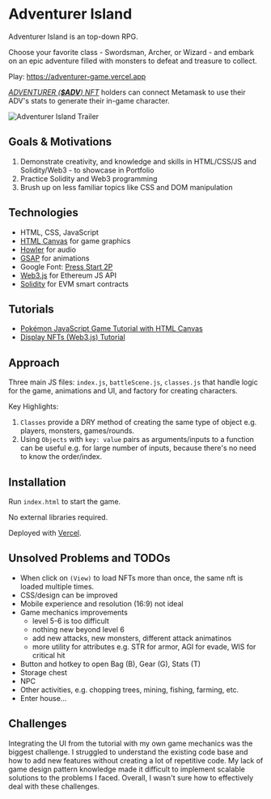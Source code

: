 # Adventurer Island

Adventurer Island is an top-down RPG.

Choose your favorite class - Swordsman, Archer, or Wizard - and embark on an epic adventure filled with monsters to defeat and treasure to collect.

Play: https://adventurer-game.vercel.app

[*ADVENTURER (**$ADV**) NFT*](https://opensea.io/collection/adventurer-eth) holders can connect Metamask to use their ADV's stats to generate their in-game character.

![Adventurer Island Trailer](https://user-images.githubusercontent.com/8282076/206637745-2afe189b-f498-4a0b-9495-f536dde357f9.gif)

## Goals & Motivations

1. Demonstrate creativity, and knowledge and skills in HTML/CSS/JS and Solidity/Web3 - to showcase in Portfolio
2. Practice Solidity and Web3 programming
3. Brush up on less familiar topics like CSS and DOM manipulation

## Technologies

- HTML, CSS, JavaScript
- [HTML Canvas](https://developer.mozilla.org/en-US/docs/Web/API/Canvas_API) for game graphics
- [Howler](https://cdnjs.com/libraries/howler) for audio
- [GSAP](https://greensock.com/docs/) for animations
- Google Font: [Press Start 2P](https://fonts.google.com/specimen/Press+Start+2P)
- [Web3.js](https://github.com/web3/web3.js/blob/1.x/README.md) for Ethereum JS API
- [Solidity](https://docs.soliditylang.org/en/v0.8.17/) for EVM smart contracts

## Tutorials

- [Pokémon JavaScript Game Tutorial with HTML Canvas](https://youtu.be/yP5DKzriqXA)
- [Display NFTs (Web3.js) Tutorial](https://youtu.be/7P2nnpU-HoQ)

## Approach

Three main JS files: `index.js`, `battleScene.js`, `classes.js` that handle logic for the game, animations and UI, and factory for creating characters.

Key Highlights:

1. `Classes` provide a DRY method of creating the same type of object e.g. players, monsters, games/rounds.
2. Using `Objects` with `key: value` pairs as arguments/inputs to a function can be useful e.g. for large number of inputs, because there's no need to know the order/index.

## Installation

Run `index.html` to start the game.

No external libraries required.

Deployed with [Vercel](https://vercel.com/).

## Unsolved Problems and TODOs

- When click on `(View)` to load NFTs more than once, the same nft is loaded multiple times.
- CSS/design can be improved
- Mobile experience and resolution (16:9) not ideal
- Game mechanics improvements
    - level 5-6 is too difficult
    - nothing new beyond level 6
    - add new attacks, new monsters, different attack animatinos
    - more utility for attributes e.g. STR for armor, AGI for evade, WIS for critical hit
- Button and hotkey to open Bag (B), Gear (G), Stats (T)
- Storage chest
- NPC
- Other activities, e.g. chopping trees, mining, fishing, farming, etc.
- Enter house...

## Challenges

Integrating the UI from the tutorial with my own game mechanics was the biggest challenge. 
I struggled to understand the existing code base and how to add new features without creating a lot of repetitive code. 
My lack of game design pattern knowledge made it difficult to implement scalable solutions to the problems I faced. 
Overall, I wasn't sure how to effectively deal with these challenges.